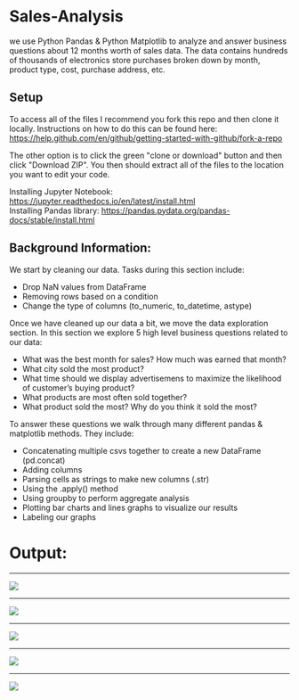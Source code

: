# Sales-Analysis
we use Python Pandas & Python Matplotlib to analyze and answer business questions about 12 months worth of sales data. The data contains hundreds of thousands of electronics store purchases broken down by month, product type, cost, purchase address, etc. 


## Setup

To access all of the files I recommend you fork this repo and then clone it locally. Instructions on how to do this can be found here: https://help.github.com/en/github/getting-started-with-github/fork-a-repo

The other option is to click the green "clone or download" button and then click "Download ZIP". You then should extract all of the files to the location you want to edit your code.

Installing Jupyter Notebook: https://jupyter.readthedocs.io/en/latest/install.html <br/>
Installing Pandas library: https://pandas.pydata.org/pandas-docs/stable/install.html 

## Background Information:

We start by cleaning our data. Tasks during this section include:
- Drop NaN values from DataFrame
- Removing rows based on a condition
- Change the type of columns (to_numeric, to_datetime, astype)

Once we have cleaned up our data a bit, we move the data exploration section. In this section we explore 5 high level business questions related to our data:
- What was the best month for sales? How much was earned that month?
- What city sold the most product?
- What time should we display advertisemens to maximize the likelihood of customer’s buying product?
- What products are most often sold together?
- What product sold the most? Why do you think it sold the most?

To answer these questions we walk through many different pandas & matplotlib methods. They include:
- Concatenating multiple csvs together to create a new DataFrame (pd.concat)
- Adding columns
- Parsing cells as strings to make new columns (.str)
- Using the .apply() method
- Using groupby to perform aggregate analysis
- Plotting bar charts and lines graphs to visualize our results
- Labeling our graphs

# Output:
<hr>
<img src="https://user-images.githubusercontent.com/98146902/179342564-2a679829-e4c5-4b9c-bce2-d12e44de8146.png">
<hr>
<img src="https://user-images.githubusercontent.com/98146902/179342604-d380a773-ff30-423f-ad7a-390f78de7ca2.png">
<hr>
<img src="https://user-images.githubusercontent.com/98146902/179342618-e1bac2cc-7ff7-472f-992a-503b71bfc018.png">
<hr>
<img src="https://user-images.githubusercontent.com/98146902/179342634-e57a6992-2fec-4235-9626-77ec08ab6c90.png">
<hr>
<img src="https://user-images.githubusercontent.com/98146902/179342645-4f188837-b4f9-4717-b99c-43d34d0bc44b.png">
